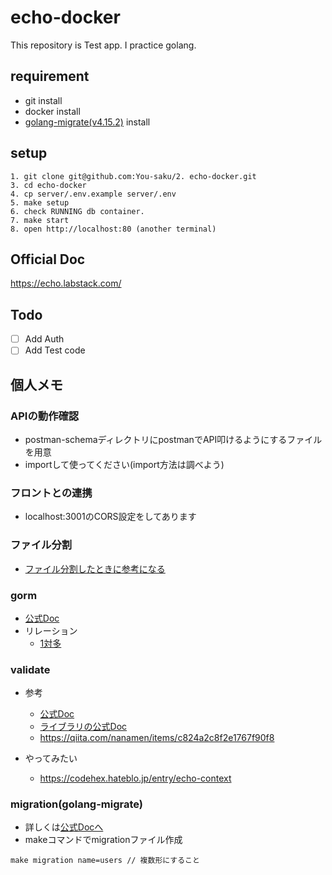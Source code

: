 # echo-docker

This repository is Test app. I practice golang.

## requirement
 * git install
 * docker install
 * [golang-migrate(v4.15.2)](https://github.com/golang-migrate/migrate) install


## setup
```
1. git clone git@github.com:You-saku/2. echo-docker.git
3. cd echo-docker
4. cp server/.env.example server/.env
5. make setup
6. check RUNNING db container.
7. make start
8. open http://localhost:80 (another terminal)
```

## Official Doc
https://echo.labstack.com/

## Todo
 -  [ ] Add Auth
 -  [ ] Add Test code

## 個人メモ

### APIの動作確認
 * postman-schemaディレクトリにpostmanでAPI叩けるようにするファイルを用意
 * importして使ってください(import方法は調べよう)

### フロントとの連携
 * localhost:3001のCORS設定をしてあります

### ファイル分割
 * [ファイル分割したときに参考になる](https://qiita.com/fetaro/items/31b02b940ce9ec579baf#%E3%83%A2%E3%82%B8%E3%83%A5%E3%83%BC%E3%83%AB%E3%83%A2%E3%83%BC%E3%83%89%E3%81%A7%E3%81%AE%E5%86%85%E9%83%A8%E3%83%91%E3%83%83%E3%82%B1%E3%83%BC%E3%82%B8%E3%81%AEimport)

### gorm
 * [公式Doc](https://gorm.io/ja_JP/docs/)
 * リレーション
    * [1対多](https://gorm.io/ja_JP/docs/has_many.html) 

### validate
 * 参考
   * [公式Doc](https://echo.labstack.com/guide/request/)
   * [ライブラリの公式Doc](https://github.com/go-playground/validator)
   * https://qiita.com/nanamen/items/c824a2c8f2e1767f90f8
   
 * やってみたい
   * https://codehex.hateblo.jp/entry/echo-context

### migration(golang-migrate)
 * 詳しくは[公式Docへ](https://github.com/golang-migrate/migrate)
 * makeコマンドでmigrationファイル作成
```例)
make migration name=users // 複数形にすること
```